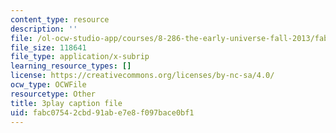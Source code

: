 ```yaml
---
content_type: resource
description: ''
file: /ol-ocw-studio-app/courses/8-286-the-early-universe-fall-2013/fabc07542cbd91abe7e8f097bace0bf1_45RQrWHzovU.srt
file_size: 118641
file_type: application/x-subrip
learning_resource_types: []
license: https://creativecommons.org/licenses/by-nc-sa/4.0/
ocw_type: OCWFile
resourcetype: Other
title: 3play caption file
uid: fabc0754-2cbd-91ab-e7e8-f097bace0bf1
---
```

